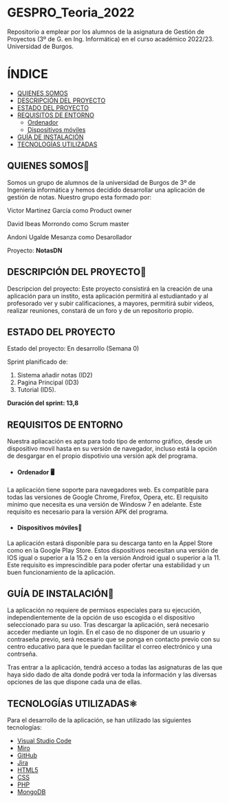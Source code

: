 # GESPRO_Teoria_2022
Repositorio a emplear por los alumnos de la asignatura de Gestión de Proyectos (3º de G. en Ing. Informática) en el curso académico 2022/23. Universidad de Burgos.

# ÍNDICE

- [QUIENES SOMOS](#QUIENES-SOMOS)
- [DESCRIPCIÓN DEL PROYECTO](#DESCRIPCIÓN-DEL-PROYECTO)
- [ESTADO DEL PROYECTO](#ESTADO-DEL-PROYECTO)
- [REQUISITOS DE ENTORNO](#REQUISITOS-DE-ENTORNO)
   - [Ordenador](#Ordenador)
   - [Dispositivos móviles](#Dispositivos-móviles)   
- [GUÍA DE INSTALACIÓN](#GUÍA-DE-INSTALACIÓN)
- [TECNOLOGÍAS UTILIZADAS](#TECNOLOGÍAS-UTILIZADAS)

## QUIENES SOMOS🚻

Somos un grupo de alumnos de la universidad de Burgos de 3º de Ingeniería informática y hemos decidido desarrollar una aplicación de gestión de notas. Nuestro grupo esta formado por:

Victor Martinez García como Product owner

David Ibeas Morrondo como Scrum master

Andoni Ugalde Mesanza como Desarollador 

Proyecto: **NotasDN**

## DESCRIPCIÓN DEL PROYECTO📝

Descripcion del proyecto: Este proyecto consistirá en la creación de una aplicación para un instito, esta aplicación permitirá al estudiantado y al profesorado ver 
y subir calificaciones, a mayores, permitirá subir videos, realizar reuniones, constará de un foro y de un repositorio propio.

## ESTADO DEL PROYECTO

Estado del proyecto: En desarrollo (Semana 0)

Sprint planificado de: 
1. Sistema añadir notas (ID2)
2. Pagina Principal (ID3)
3. Tutorial (ID5).

**Duración del sprint: 13,8**


## REQUISITOS DE ENTORNO
Nuestra apliacación es apta para todo tipo de entorno gráfico, desde un dispositivo movil hasta en su versión de navegador, incluso está la opción de desgargar en el propio dispotivio una versión apk del programa.

- #### Ordenador 🖥️

La aplicación tiene soporte para navegadores web. Es compatible para todas las versiones de Google Chrome, Firefox, Opera, etc. 
El requisito mínimo que necesita es una versión de Windosw 7 en adelante.
Este requisito es necesario para la versión APK del programa.

- #### Dispositivos móviles📱

La aplicación estará disponible para su descarga tanto en la Appel Store como en la Google Play Store. Estos dispositivos necesitan una versión de IOS igual o superior a la 15.2 o en la versión Android igual o superior a la 11. Este requisito es imprescindible para poder ofertar una estabilidad y un buen funcionamiento de la aplicación.
 
## GUÍA DE INSTALACIÓN🔧

La aplicación no requiere de permisos especiales para su ejecución, independientemente de la opción de uso escogida o el dispositivo seleccionado para su uso. Tras descargar la aplicación, será necesario acceder mediante un login. En el caso de no disponer de un usuario y contraseña previo, será necesario que se ponga en contacto previo con su centro educativo para que le puedan facilitar el correo electrónico y una contrseña.

Tras entrar a la aplicación, tendrá acceso a todas las asignaturas de las que haya sido dado de alta donde podrá ver toda la información y las diversas opciones de las que dispone cada una de ellas.

## TECNOLOGÍAS UTILIZADAS⚛

Para el desarrollo de la aplicación, se han utilizado las siguientes tecnologías:

- [Visual Studio Code](https://code.visualstudio.com)
- [Miro](https://miro.com/es/)
- [GitHub](https://github.com)
- [Jira](https://www.atlassian.com/software/jira)
- [HTML5](https://es.wikipedia.org/wiki/HTML5)
- [CSS](https://es.wikipedia.org/wiki/CSS)
- [PHP](https://www.php.net/)
- [MongoDB](https://www.mongodb.com/home)
